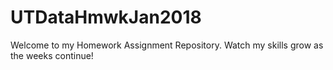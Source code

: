 # UTDataHmwkJan2018
 
Welcome to my Homework Assignment Repository. Watch my skills grow as the weeks continue!
